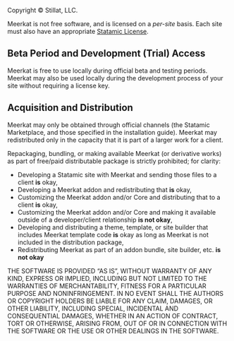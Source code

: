 Copyright © Stillat, LLC.

Meerkat is not free software, and is licensed on a *per-site* basis. Each site must also have an appropriate [Statamic License](https://statamic.com/pricing).

## Beta Period and Development (Trial) Access

Meerkat is free to use locally during official beta and testing periods. Meerkat may also be used locally during the development process of your site without requiring a license key.

## Acquisition and Distribution

Meerkat may only be obtained through official channels (the Statamic Marketplace, and those specified in the installation guide). Meerkat may redistributed only in the capacity that it is part of a larger work for a client.

Repackaging, bundling, or making available Meerkat (or derivative works) as part of free/paid distributable package is strictly prohibited; for clarity:

* Developing a Statamic site with Meerkat and sending those files to a client **is** okay,
* Developing a Meerkat addon and redistributing that **is** okay,
* Customizing the Meerkat addon and/or Core and distributing that to a client **is** okay,
* Customizing the Meerkat addon and/or Core and making it available outside of a developer/client relationship **is not okay**,
* Developing and distributing a theme, template, or site builder that includes Meerkat template code **is** okay as long as Meerkat is not included in the distribution package,
* Redistributing Meerkat as part of an addon bundle, site builder, etc. **is not okay**

THE SOFTWARE IS PROVIDED “AS IS”, WITHOUT WARRANTY OF ANY KIND, EXPRESS OR IMPLIED, INCLUDING BUT NOT LIMITED TO THE WARRANTIES OF MERCHANTABILITY, FITNESS FOR A PARTICULAR PURPOSE AND NONINFRINGEMENT. IN NO EVENT SHALL THE AUTHORS OR COPYRIGHT HOLDERS BE LIABLE FOR ANY CLAIM, DAMAGES, OR OTHER LIABILITY, INCLUDING SPECIAL, INCIDENTAL AND CONSEQUENTIAL DAMAGES, WHETHER IN AN ACTION OF CONTRACT, TORT OR OTHERWISE, ARISING FROM, OUT OF OR IN CONNECTION WITH THE SOFTWARE OR THE USE OR OTHER DEALINGS IN THE SOFTWARE.

